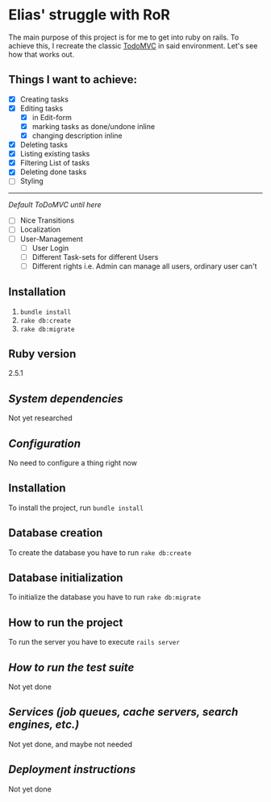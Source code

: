 # Elias' struggle with RoR

The main purpose of this project is for me to get into ruby on rails. To achieve this, I recreate the classic [TodoMVC](http://todomvc.com) in said environment. Let's see how that works out.

## Things I want to achieve:
- [x] Creating  tasks
- [x] Editing tasks
  - [x] in Edit-form
  - [x] marking tasks as done/undone inline
  - [x] changing description inline
- [x] Deleting tasks
- [x] Listing existing tasks
- [x] Filtering List of tasks
- [x] Deleting done tasks
- [ ] Styling

---
*Default ToDoMVC until here*

- [ ] Nice Transitions
- [ ] Localization
- [ ] User-Management
  - [ ] User Login
  - [ ] Different Task-sets for different Users
  - [ ] Different rights i.e. Admin can manage all users, ordinary user can't

## Installation
1. `bundle install`
2. `rake db:create`
3. `rake db:migrate`

## Ruby version
2.5.1

## *System dependencies*
Not yet researched

## *Configuration*
No need to configure a thing right now

## Installation
To install the project, run `bundle install`

## Database creation
To create the database you have to run `rake db:create`

## Database initialization
To initialize the database you have to run `rake db:migrate`

## How to run the project
To run the server you have to execute `rails server`

## *How to run the test suite*
Not yet done

## *Services (job queues, cache servers, search engines, etc.)*
Not yet done, and maybe not needed

## *Deployment instructions*
Not yet done
